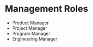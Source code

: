 # Management Roles 

* Product Manager 
* Project Manager 
* Program Manager 
* Engineering Manager 
